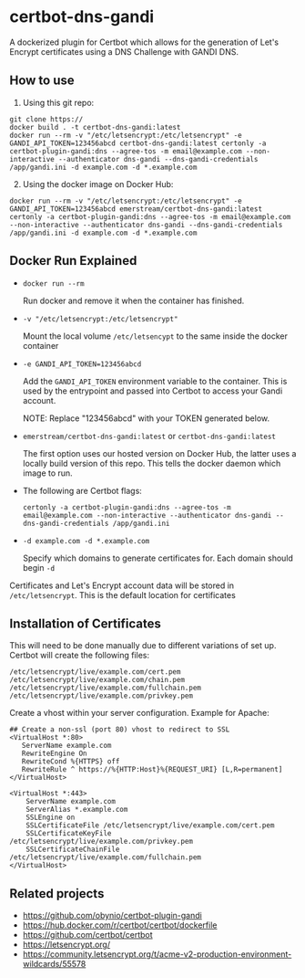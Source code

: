 # certbot-dns-gandi
A dockerized plugin for Certbot which allows for the generation of Let's Encrypt certificates using a DNS Challenge with GANDI DNS.


## How to use

1. Using this git repo:
````
git clone https://
docker build . -t certbot-dns-gandi:latest
docker run --rm -v "/etc/letsencrypt:/etc/letsencrypt" -e GANDI_API_TOKEN=123456abcd certbot-dns-gandi:latest certonly -a certbot-plugin-gandi:dns --agree-tos -m email@example.com --non-interactive --authenticator dns-gandi --dns-gandi-credentials /app/gandi.ini -d example.com -d *.example.com
````

2. Using the docker image on Docker Hub:
```
docker run --rm -v "/etc/letsencrypt:/etc/letsencrypt" -e GANDI_API_TOKEN=123456abcd emerstream/certbot-dns-gandi:latest certonly -a certbot-plugin-gandi:dns --agree-tos -m email@example.com --non-interactive --authenticator dns-gandi --dns-gandi-credentials /app/gandi.ini -d example.com -d *.example.com
```

## Docker Run Explained

- `docker run --rm`

	Run docker and remove it when the container has finished.


- `-v "/etc/letsencrypt:/etc/letsencrypt"`

	Mount the local volume `/etc/letsencypt` to the same inside the docker container

- `-e GANDI_API_TOKEN=123456abcd `

	Add the `GANDI_API_TOKEN` environment variable to the container. This is used by the entrypoint and passed into Certbot to access your Gandi account.

	NOTE: Replace "123456abcd" with your TOKEN generated below. 


- `emerstream/certbot-dns-gandi:latest` or `certbot-dns-gandi:latest`

	The first option uses our hosted version on Docker Hub, the latter uses a locally build version of this repo. This tells the docker daemon which image to run.


- The following are Certbot flags:

	`certonly -a certbot-plugin-gandi:dns --agree-tos -m email@example.com --non-interactive --authenticator dns-gandi --dns-gandi-credentials /app/gandi.ini`



- `-d example.com -d *.example.com`

	Specify which domains to generate certificates for. Each domain should begin `-d`


Certificates and Let's Encrypt account data will be stored in `/etc/letsencrypt`. This is the default location for certificates


## Installation of Certificates

This will need to be done manually due to different variations of set up. Certbot will create the following files:

`/etc/letsencrypt/live/example.com/cert.pem`
`/etc/letsencrypt/live/example.com/chain.pem`
`/etc/letsencrypt/live/example.com/fullchain.pem`
`/etc/letsencrypt/live/example.com/privkey.pem`

Create a vhost within your server configuration. Example for Apache:

```
## Create a non-ssl (port 80) vhost to redirect to SSL
<VirtualHost *:80>
   ServerName example.com
   RewriteEngine On
   RewriteCond %{HTTPS} off
   RewriteRule ^ https://%{HTTP:Host}%{REQUEST_URI} [L,R=permanent]
</VirtualHost>

<VirtualHost *:443>
    ServerName example.com
    ServerAlias *.example.com
    SSLEngine on
    SSLCertificateFile /etc/letsencrypt/live/example.com/cert.pem
    SSLCertificateKeyFile /etc/letsencrypt/live/example.com/privkey.pem
    SSLCertificateChainFile /etc/letsencrypt/live/example.com/fullchain.pem
</VirtualHost>
```


## Related projects

- https://github.com/obynio/certbot-plugin-gandi
- https://hub.docker.com/r/certbot/certbot/dockerfile
- https://github.com/certbot/certbot
- https://letsencrypt.org/
- https://community.letsencrypt.org/t/acme-v2-production-environment-wildcards/55578

